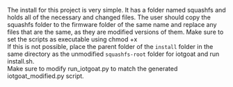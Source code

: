 The install for this project is very simple. It has a folder named squashfs and holds all of the necessary and changed files. The user should copy the squashfs folder to the firmware folder of the same name and replace any files that are the same, as they are modified versions of them. Make sure to set the scripts as executable using chmod +x \
If this is not possible, place the parent folder of the `install` folder in the same directory as the unmodified `squashfs-root` folder for iotgoat and run install.sh. \
Make sure to modify run_iotgoat.py to match the generated iotgoat_modified.py script. 
